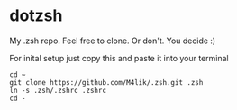 # dotzsh
My .zsh repo. Feel free to clone. Or don't. You decide :)

For inital setup just copy this and paste it into your terminal

```shell
cd ~
git clone https://github.com/M4lik/.zsh.git .zsh
ln -s .zsh/.zshrc .zshrc
cd -
```
